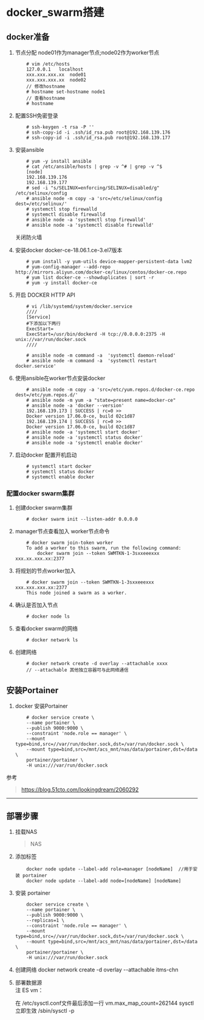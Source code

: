 # docker_swarm搭建
## docker准备
1. 节点分配 node01作为manager节点;node02作为worker节点

    ```
        # vim /etc/hosts
        127.0.0.1   localhost
        xxx.xxx.xxx.xx  node01
        xxx.xxx.xxx.xx  node02
        // 修改hostname
        # hostname set-hostname node1
        // 查看hostname
        # hostname
    ```
2. 配置SSH免密登录
    ```
        # ssh-keygen -t rsa -P ''
        # ssh-copy-id -i .ssh/id_rsa.pub root@192.168.139.176
        # ssh-copy-id -i .ssh/id_rsa.pub root@192.168.139.177
    ```
3. 安装ansible
    ```
        # yum -y install ansible
        # cat /etc/ansible/hosts | grep -v ^# | grep -v ^$
        [node]
        192.168.139.176
        192.168.139.177
        # sed -i "s/SELINUX=enforcing/SELINUX=disabled/g" /etc/selinux/config
        # ansible node -m copy -a 'src=/etc/selinux/config dest=/etc/selinux/'
        # systemctl stop firewalld
        # systemctl disable firewalld
        # ansible node -a 'systemctl stop firewalld'
        # ansible node -a 'systemctl disable firewalld'
    ```
    关闭防火墙
4. 安装docker  docker-ce-18.06.1.ce-3.el7版本

    ```
        # yum install -y yum-utils device-mapper-persistent-data lvm2
        # yum-config-manager --add-repo http://mirrors.aliyun.com/docker-ce/linux/centos/docker-ce.repo
        # yum list docker-ce --showduplicates | sort -r
        # yum -y install docker-ce
    ```
5. 开启 DOCKER HTTP API
    ```
        # vi /lib/systemd/system/docker.service
        ////
        [Service]
        #下添加以下两行
        ExecStart=
        ExecStart=/usr/bin/dockerd -H tcp://0.0.0.0:2375 -H unix://var/run/docker.sock
        ////
        
        # ansible node -m command -a  'systemctl daemon-reload'
        # ansible node -m command -a  'systemctl restart docker.service'
    ```    
6. 使用ansible在worker节点安装docker
    ```
        # ansible node -m copy -a 'src=/etc/yum.repos.d/docker-ce.repo dest=/etc/yum.repos.d/'
        # ansible node -m yum -a "state=present name=docker-ce"
        # ansible node -a 'docker --version'
        192.168.139.173 | SUCCESS | rc=0 >>
        Docker version 17.06.0-ce, build 02c1d87
        192.168.139.174 | SUCCESS | rc=0 >>
        Docker version 17.06.0-ce, build 02c1d87
        # ansible node -a 'systemctl start docker'
        # ansible node -a 'systemctl status docker'
        # ansible node -a 'systemctl enable docker'
    ```
7. 启动docker 配置开机启动
    ```
        # systemctl start docker
        # systemctl status docker
        # systemctl enable docker
    ```
### 配置docker swarm集群
1. 创建docker swarm集群
    ```
        # docker swarm init --listen-addr 0.0.0.0
    ```
2. manager节点查看加入 worker节点命令
    ```
        # docker swarm join-token worker
        To add a worker to this swarm, run the following command:
            docker swarm join --token SWMTKN-1-3sxxeeexxx xxx.xx.xxx.xx:2377
    ```
3. 将规划的节点worker加入
    ```
        # docker swarm join --token SWMTKN-1-3sxxeeexxx xxx.xxx.xxx.xx:2377
        This node joined a swarm as a worker.
    ```
4. 确认是否加入节点
    ```
        # docker node ls
    ```
5. 查看docker swarm的网络
    ```
        # docker network ls
    ```
6. 创建网络
   ```
       # docker network create -d overlay --attachable xxxx  
       // --attachable 其他独立容器可与此网络通信
   ```    
## 安装Portainer
1. docker 安装Portainer
    ```
        # docker service create \
        --name portainer \
        --publish 9000:9000 \
        --constraint 'node.role == manager' \
        --mount type=bind,src=//var/run/docker.sock,dst=/var/run/docker.sock \
        --mount type=bind,src=/mnt/acs_mnt/nas/data/portainer,dst=/data \
        portainer/portainer \
        -H unix:///var/run/docker.sock
    ```
    
参考
> https://blog.51cto.com/lookingdream/2060292

---
## 部署步骤

1. 挂载NAS 
    > NAS
2. 添加标签
    ```
        docker node update --label-add role=manager [nodeName]  //用于安装 portainer
        docker node update --label-add node=[nodeName] [nodeName]
    ``` 
3. 安装 portainer
    ```
        docker service create \
        --name portainer \
        --publish 9000:9000 \
        --replicas=1 \
        --constraint 'node.role == manager' \
        --mount type=bind,src=//var/run/docker.sock,dst=/var/run/docker.sock \
        --mount type=bind,src=/mnt/acs_mnt/nas/data/portainer,dst=/data \
        portainer/portainer \
        -H unix:///var/run/docker.sock
    ```
3. 创建网络 docker network create -d overlay --attachable itms-chn
4. 部署数据源  
注 ES vm： 

    在   /etc/sysctl.conf文件最后添加一行
    vm.max_map_count=262144
    sysctl 立即生效 /sbin/sysctl -p

